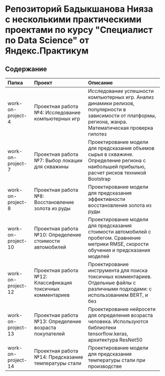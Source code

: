 # Репозиторий Бадыкшанова Нияза с несколькими практическими проектами по курсу "Специалист по Data Science" от Яндекс.Практикум

## Содержание

| Папка | Проект | Описание |
| :-------------------- | :--------------------- | :--------------------- |
| work-on-project-4 | Проектная работа №4: Исследование компьютерных игр | Исследование успешности компьютерных игр. Анализ динамики релизов, популярности в зависимости от платформы, региона, жанра. Математическая проверка гипотез |
| work-on-project-7 | Проектная работа №7: Выбор локации для скважины | Проектирование модели для предсказания объемов сырья в скважине. Определение региона с наибольшей прибылью, расчет рисков техникой Bootstrap |
| work-on-project-8 | Проектная работа №8: Восстановление золота из руды | Проектирование модели для предсказания эффективности восстановления золота из руды |
| work-on-project-10 | Проектная работа №10: Определение стоимости автомобилей | Проектирование модели для предсказания стоимости автомобилей с пробегом. Сравнение метрики RMSE, скорости обучения и предсказания моделей |
| work-on-project-12 | Проектная работа №12: Классификация токсичных комментариев | Проектирование инструмента для поиска токсичных комментариев. Отдельные файлы с различными подходами: с использованием BERT, и без |
| work-on-project-13 | Проектная работа №13: Определение возраста покупателей | Проектирование нейросети для определения возраста человека. Используются библиотеки tensorflow.keras, архитектура ResNet50 |
| work-on-project-14 | Проектная работа №14: Предсказание температуры стали | Проектирование модели для предсказания температуры стали при производстве |